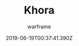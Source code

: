 ---
title: Khora
seoTitle: Warframe Khora. Khora Abilities. Warfame Khora Builds
description: 'Fiercely poised with feral instincts, the huntress Khora and her feline familiar Venari prowl amidst combat scouring for prey. Mistress of the livewire, she enchains her foes to enforce deadly discipline by whiplash, claws, and serrated steel. Khora and Venari pounced from the shadows in Update 22.18.'
date: 2019-06-19T00:37:41.390Z
author: warframe
layout: warframes
permalink: /warframes/khora/
image: /images/frames/khora.jpg
footerImage: /images/frames/khora.jpg
---